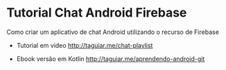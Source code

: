 # Tutorial Chat Android Firebase

Como criar um aplicativo de chat Android utilizando o recurso de Firebase

- Tutorial em video
http://taguiar.me/chat-playlist

- Ebook versão em Kotlin
http://taguiar.me/aprendendo-android-git
